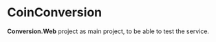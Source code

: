 # CoinConversion

<strong>Conversion.Web</strong> project as main project, to be able to test the service.
